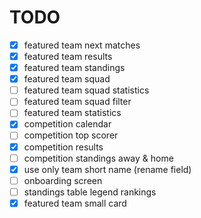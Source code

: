# TODO

- [x] featured team next matches
- [x] featured team results
- [x] featured team standings
- [x] featured team squad
- [ ] featured team squad statistics
- [ ] featured team squad filter
- [ ] featured team statistics
- [x] competition calendar
- [ ] competition top scorer
- [x] competition results
- [ ] competition standings away & home
- [x] use only team short name (rename field)
- [ ] onboarding screen
- [ ] standings table legend rankings
- [x] featured team small card